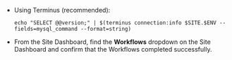 - Using Terminus (recommended):

     ```shell{promptUser:user}
     echo "SELECT @@version;" | $(terminus connection:info $SITE.$ENV --fields=mysql_command --format=string)
     ```

- From the Site Dashboard, find the **Workflows** <Icon icon="chevron-down" /> dropdown on the Site Dashboard and confirm that the Workflows completed successfully.
